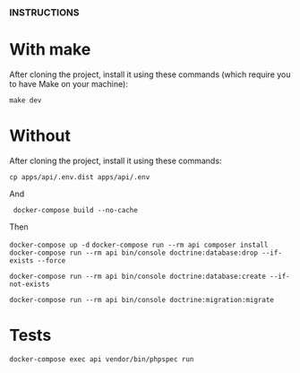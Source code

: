 ### INSTRUCTIONS

# With make

After cloning the project, install it using these commands (which require you to have Make on your machine):

``` make dev ```

# Without

After cloning the project, install it using these commands:

``` cp apps/api/.env.dist apps/api/.env ```

And

``` docker-compose build --no-cache```

Then

``` docker-compose up -d ```
``` docker-compose run --rm api composer install ```
``` docker-compose run --rm api bin/console doctrine:database:drop --if-exists --force ```

``` docker-compose run --rm api bin/console doctrine:database:create --if-not-exists ```

```docker-compose run --rm api bin/console doctrine:migration:migrate ```

# Tests

``` docker-compose exec api vendor/bin/phpspec run ```